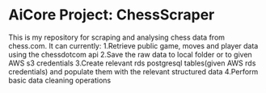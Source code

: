 # AiCore Project: ChessScraper

This is my repository for scraping and analysing chess data from chess.com.
It can currently:
1.Retrieve public game, moves and player data using the chessdotcom api
2.Save the raw data to local folder or to given AWS s3 credentials
3.Create relevant rds postgresql tables(given AWS rds credentials) and populate them with the relevant structured data
4.Perform basic data cleaning operations 

